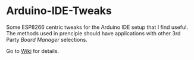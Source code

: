 # Arduino-IDE-Tweaks
Some ESP8266 centric tweaks for the Arduino IDE setup that I find useful. The methods used in prenciple should have applications with other 3rd Party *Board Manager* selections.

Go to [Wiki](https://github.com/mhightower83/Arduino-IDE-Tweaks/wiki) for details.
